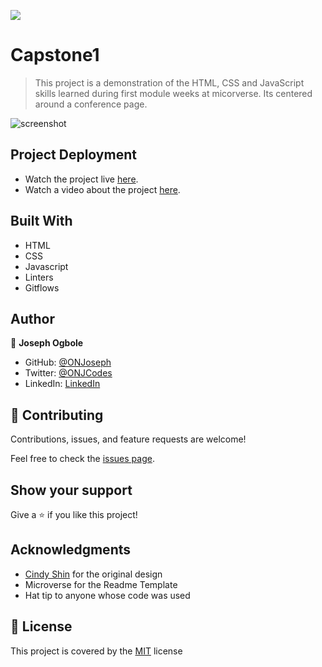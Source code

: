 ![](https://img.shields.io/badge/Microverse-blueviolet)

# Capstone1

> This project is a demonstration of the HTML, CSS and JavaScript skills learned during first module weeks at micorverse.
> Its centered around a conference page.

![screenshot]()


## Project Deployment

- Watch the project live [here]().
- Watch a video about the project [here](https://www.loom.com/share/ae807f1bbc114080ad04c1237c0bbcca).

## Built With

- HTML
- CSS
- Javascript
- Linters
- Gitflows

## Author

👤 **Joseph Ogbole**

- GitHub: [@ONJoseph](https://github.com/ONJoseph)
- Twitter: [@ONJCodes](https://twitter.com/ONJCodes)
- LinkedIn: [LinkedIn](https://www.linkedin.com/in/o-n-joseph-ba8425147/)

## 🤝 Contributing

Contributions, issues, and feature requests are welcome!

Feel free to check the [issues page](https://github.com/ONJoseph/Capstone1/issues).

## Show your support

Give a ⭐️ if you like this project!

## Acknowledgments

- [Cindy Shin](https://www.behance.net/adagio07) for the original design
- Microverse for the Readme Template
- Hat tip to anyone whose code was used

## 📝 License

This project is covered by the [MIT](/LICENSE) license
